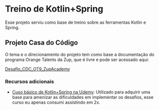 # Treino de Kotlin+Spring

Esse projeto serviu como base de treino sobre as ferramentas Kotlin e Spring. 

## Projeto Casa do Código

O tema e o direcionamento do projeto tem como base a documentação do programa
Orange Talents da Zup, que é livre e pode ser acessado aqui:

[Desafio_CDC_OT9_ZupAcademy](https://github.com/zup-academy/nosso-cartao-documentacao/tree/master/orange-talent-9/treino-casa-do-codigo)

### Recursos adicionais

- [Cuso básico de Kotlin+Spring na Udemy](https://www.udemy.com/course/kotlin-spring/): Utilizado para adquirir uma base para amenizar as dificuldades em implementar os desafios, esse curso eu apenas consumi assistindo em 2x.


